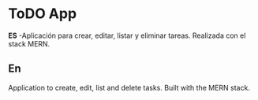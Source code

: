 # ToDO App

**ES**
-Aplicación para crear, editar, listar y eliminar tareas. Realizada con el stack MERN.

**En**
-
Application to create, edit, list and delete tasks. Built with the MERN stack.